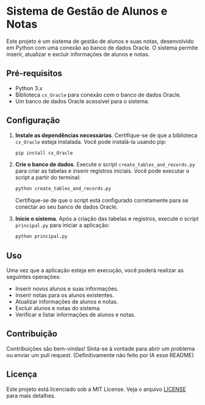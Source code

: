 # Sistema de Gestão de Alunos e Notas

Este projeto é um sistema de gestão de alunos e suas notas, desenvolvido em Python com uma conexão ao banco de dados Oracle. O sistema permite inserir, atualizar e excluir informações de alunos e notas.

## Pré-requisitos

- Python 3.x
- Biblioteca `cx_Oracle` para conexão com o banco de dados Oracle.
- Um banco de dados Oracle acessível para o sistema.

## Configuração

1. **Instale as dependências necessárias**. Certifique-se de que a biblioteca `cx_Oracle` esteja instalada. Você pode instalá-la usando pip:

   ```bash
   pip install cx_Oracle
   ```

2. **Crie o banco de dados**. Execute o script `create_tables_and_records.py` para criar as tabelas e inserir registros iniciais. Você pode executar o script a partir do terminal:

   ```bash
   python create_tables_and_records.py
   ```

   Certifique-se de que o script está configurado corretamente para se conectar ao seu banco de dados Oracle.

3. **Inicie o sistema**. Após a criação das tabelas e registros, execute o script `principal.py` para iniciar a aplicação:

   ```bash
   python principal.py
   ```

## Uso

Uma vez que a aplicação esteja em execução, você poderá realizar as seguintes operações:

- Inserir novos alunos e suas informações.
- Inserir notas para os alunos existentes.
- Atualizar informações de alunos e notas.
- Excluir alunos e notas do sistema.
- Verificar e listar informações de alunos e notas.

## Contribuição

Contribuições são bem-vindas! Sinta-se à vontade para abrir um problema ou enviar um pull request. (Definitivamente não feito por IA esse README)

## Licença

Este projeto está licenciado sob a MIT License. Veja o arquivo [LICENSE](LICENSE) para mais detalhes.
